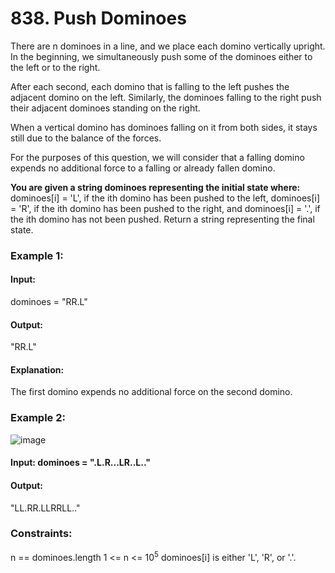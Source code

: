 # 838. Push Dominoes
There are n dominoes in a line, and we place each domino vertically upright. In the beginning, we simultaneously push some of the dominoes either to the left or to the right.

After each second, each domino that is falling to the left pushes the adjacent domino on the left. Similarly, the dominoes falling to the right push their adjacent dominoes standing on the right.

When a vertical domino has dominoes falling on it from both sides, it stays still due to the balance of the forces.

For the purposes of this question, we will consider that a falling domino expends no additional force to a falling or already fallen domino.

**You are given a string dominoes representing the initial state where:**
dominoes[i] = 'L', if the ith domino has been pushed to the left,
dominoes[i] = 'R', if the ith domino has been pushed to the right, and
dominoes[i] = '.', if the ith domino has not been pushed.
Return a string representing the final state.

### Example 1:
#### Input:
dominoes = "RR.L"
#### Output: 
"RR.L"
#### Explanation:
The first domino expends no additional force on the second domino.

### Example 2:
![image](https://github.com/user-attachments/assets/ca883140-f684-4b70-bf85-812d01450481)
#### Input: dominoes = ".L.R...LR..L.."
#### Output:
"LL.RR.LLRRLL.."
 
### Constraints:
n == dominoes.length
1 <= n <= $`10^5`$
dominoes[i] is either 'L', 'R', or '.'.


